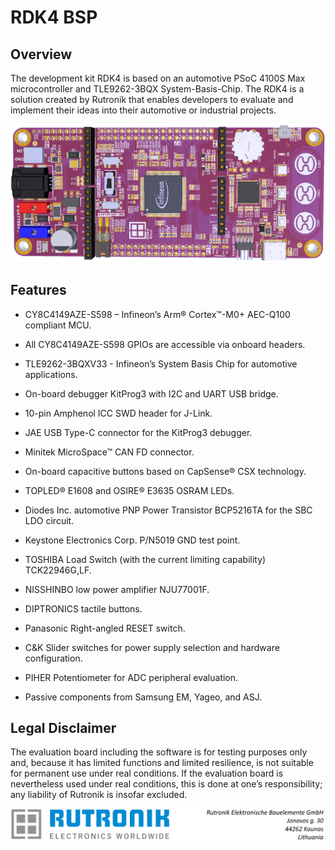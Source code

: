 # RDK4 BSP

## Overview

The development kit RDK4 is based on an automotive PSoC 4100S Max microcontroller and TLE9262-3BQX System-Basis-Chip. The RDK4 is a solution created by Rutronik that enables developers to evaluate and implement their ideas into their automotive or industrial projects.

<img src="images/rdk4_rev0.jpg" style="zoom:70%;" />

## Features

-  CY8C4149AZE-S598 – Infineon’s Arm® Cortex™-M0+ AEC-Q100 compliant MCU.

-  All CY8C4149AZE-S598 GPIOs are accessible via onboard headers.

-  TLE9262-3BQXV33 - Infineon’s System Basis Chip for automotive applications.

-  On-board debugger KitProg3 with I2C and UART USB bridge.

- 10-pin Amphenol ICC SWD header for J-Link. 

-  JAE USB Type-C connector for the KitProg3 debugger.

-  Minitek MicroSpace™ CAN FD connector.

-  On-board capacitive buttons based on CapSense® CSX technology.

-  TOPLED® E1608 and OSIRE® E3635 OSRAM LEDs.

-  Diodes Inc. automotive PNP Power Transistor BCP5216TA for the SBC LDO circuit.

-  Keystone Electronics Corp. P/N5019 GND test point.

-  TOSHIBA Load Switch (with the current limiting capability) TCK22946G,LF.

-  NISSHINBO low power amplifier NJU77001F.

-  DIPTRONICS tactile buttons.

-  Panasonic Right-angled RESET switch.

-  C&K Slider switches for power supply selection and hardware configuration.

-  PIHER Potentiometer for ADC peripheral evaluation.

-  Passive components from Samsung EM, Yageo, and ASJ.

  

## Legal Disclaimer

The evaluation board including the software is for testing purposes only and, because it has limited functions and limited resilience, is not suitable for permanent use under real conditions. If the evaluation board is nevertheless used under real conditions, this is done at one’s responsibility; any liability of Rutronik is insofar excluded. 

<img src="images/rutronik_origin_kaunas.png" style="zoom:50%;" />



